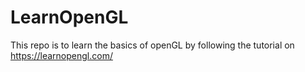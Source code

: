 # LearnOpenGL
This repo is to learn the basics of openGL by following the tutorial on https://learnopengl.com/
